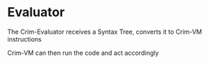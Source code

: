 # Evaluator
The Crim-Evaluator receives a Syntax Tree, converts it to Crim-VM instructions

Crim-VM can then run the code and act accordingly